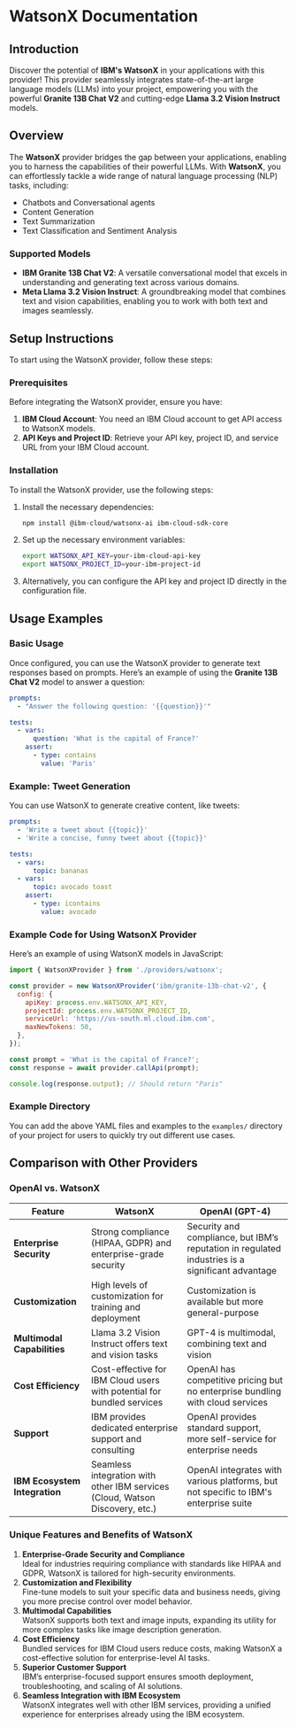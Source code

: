 # WatsonX Documentation

## Introduction

Discover the potential of **IBM's WatsonX** in your applications with this provider! This provider seamlessly integrates state-of-the-art large language models (LLMs) into your project, empowering you with the powerful **Granite 13B Chat V2** and cutting-edge **Llama 3.2 Vision Instruct** models.

## Overview

The **WatsonX** provider bridges the gap between your applications, enabling you to harness the capabilities of their powerful LLMs. With **WatsonX**, you can effortlessly tackle a wide range of natural language processing (NLP) tasks, including:

- Chatbots and Conversational agents
- Content Generation
- Text Summarization
- Text Classification and Sentiment Analysis

### Supported Models

- **IBM Granite 13B Chat V2**: A versatile conversational model that excels in understanding and generating text across various domains.
- **Meta Llama 3.2 Vision Instruct**: A groundbreaking model that combines text and vision capabilities, enabling you to work with both text and images seamlessly.

## Setup Instructions

To start using the WatsonX provider, follow these steps:

### Prerequisites

Before integrating the WatsonX provider, ensure you have:

1. **IBM Cloud Account**: You need an IBM Cloud account to get API access to WatsonX models.
2. **API Keys and Project ID**: Retrieve your API key, project ID, and service URL from your IBM Cloud account.

### Installation

To install the WatsonX provider, use the following steps:

1. Install the necessary dependencies:

   ```bash
   npm install @ibm-cloud/watsonx-ai ibm-cloud-sdk-core
   ```

2. Set up the necessary environment variables:

   ```bash
   export WATSONX_API_KEY=your-ibm-cloud-api-key
   export WATSONX_PROJECT_ID=your-ibm-project-id
   ```

3. Alternatively, you can configure the API key and project ID directly in the configuration file.

## Usage Examples

### Basic Usage

Once configured, you can use the WatsonX provider to generate text responses based on prompts. Here’s an example of using the **Granite 13B Chat V2** model to answer a question:

```yaml
prompts:
  - "Answer the following question: '{{question}}'"

tests:
  - vars:
      question: 'What is the capital of France?'
    assert:
      - type: contains
        value: 'Paris'
```

### Example: Tweet Generation

You can use WatsonX to generate creative content, like tweets:

```yaml
prompts:
  - 'Write a tweet about {{topic}}'
  - 'Write a concise, funny tweet about {{topic}}'

tests:
  - vars:
      topic: bananas
  - vars:
      topic: avocado toast
    assert:
      - type: icontains
        value: avocado
```

### Example Code for Using WatsonX Provider

Here’s an example of using WatsonX models in JavaScript:

```js
import { WatsonXProvider } from './providers/watsonx';

const provider = new WatsonXProvider('ibm/granite-13b-chat-v2', {
  config: {
    apiKey: process.env.WATSONX_API_KEY,
    projectId: process.env.WATSONX_PROJECT_ID,
    serviceUrl: 'https://us-south.ml.cloud.ibm.com',
    maxNewTokens: 50,
  },
});

const prompt = 'What is the capital of France?';
const response = await provider.callApi(prompt);

console.log(response.output); // Should return "Paris"
```

### Example Directory

You can add the above YAML files and examples to the `examples/` directory of your project for users to quickly try out different use cases.

## Comparison with Other Providers

### OpenAI vs. WatsonX

| **Feature**                   | **WatsonX**                                                                  | **OpenAI (GPT-4)**                                                                               |
| ----------------------------- | ---------------------------------------------------------------------------- | ------------------------------------------------------------------------------------------------ |
| **Enterprise Security**       | Strong compliance (HIPAA, GDPR) and enterprise-grade security                | Security and compliance, but IBM’s reputation in regulated industries is a significant advantage |
| **Customization**             | High levels of customization for training and deployment                     | Customization is available but more general-purpose                                              |
| **Multimodal Capabilities**   | Llama 3.2 Vision Instruct offers text and vision tasks                       | GPT-4 is multimodal, combining text and vision                                                   |
| **Cost Efficiency**           | Cost-effective for IBM Cloud users with potential for bundled services       | OpenAI has competitive pricing but no enterprise bundling with cloud services                    |
| **Support**                   | IBM provides dedicated enterprise support and consulting                     | OpenAI provides standard support, more self-service for enterprise needs                         |
| **IBM Ecosystem Integration** | Seamless integration with other IBM services (Cloud, Watson Discovery, etc.) | OpenAI integrates with various platforms, but not specific to IBM's enterprise suite             |

### Unique Features and Benefits of WatsonX

1. **Enterprise-Grade Security and Compliance**  
   Ideal for industries requiring compliance with standards like HIPAA and GDPR, WatsonX is tailored for high-security environments.
2. **Customization and Flexibility**  
   Fine-tune models to suit your specific data and business needs, giving you more precise control over model behavior.
3. **Multimodal Capabilities**  
   WatsonX supports both text and image inputs, expanding its utility for more complex tasks like image description generation.
4. **Cost Efficiency**  
   Bundled services for IBM Cloud users reduce costs, making WatsonX a cost-effective solution for enterprise-level AI tasks.
5. **Superior Customer Support**  
   IBM’s enterprise-focused support ensures smooth deployment, troubleshooting, and scaling of AI solutions.
6. **Seamless Integration with IBM Ecosystem**  
   WatsonX integrates well with other IBM services, providing a unified experience for enterprises already using the IBM ecosystem.

